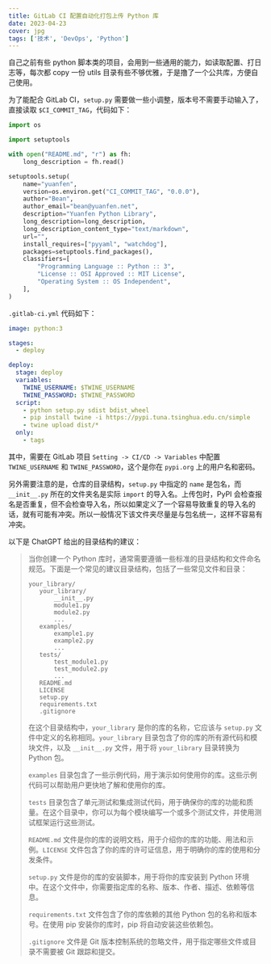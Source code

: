 ```yaml
---
title: GitLab CI 配置自动化打包上传 Python 库
date: 2023-04-23
cover: jpg
tags: ['技术', 'DevOps', 'Python']
---
```


自己之前有些 python 脚本类的项目，会用到一些通用的能力，如读取配置、打日志等，每次都 copy 一份 utils 目录有些不够优雅，于是撸了一个公共库，方便自己使用。

为了能配合 GitLab CI，`setup.py` 需要做一些小调整，版本号不需要手动输入了，直接读取 `$CI_COMMIT_TAG`，代码如下：

```python
import os

import setuptools

with open("README.md", "r") as fh:
    long_description = fh.read()

setuptools.setup(
    name="yuanfen",
    version=os.environ.get("CI_COMMIT_TAG", "0.0.0"),
    author="Bean",
    author_email="bean@yuanfen.net",
    description="Yuanfen Python Library",
    long_description=long_description,
    long_description_content_type="text/markdown",
    url="",
    install_requires=["pyyaml", "watchdog"],
    packages=setuptools.find_packages(),
    classifiers=[
        "Programming Language :: Python :: 3",
        "License :: OSI Approved :: MIT License",
        "Operating System :: OS Independent",
    ],
)

```

`.gitlab-ci.yml` 代码如下：

```yaml
image: python:3

stages:
  - deploy

deploy:
  stage: deploy
  variables:
    TWINE_USERNAME: $TWINE_USERNAME
    TWINE_PASSWORD: $TWINE_PASSWORD
  script:
    - python setup.py sdist bdist_wheel
    - pip install twine -i https://pypi.tuna.tsinghua.edu.cn/simple
    - twine upload dist/*
  only:
    - tags
```

其中，需要在 GitLab 项目 `Setting -> CI/CD -> Variables` 中配置 `TWINE_USERNAME` 和 `TWINE_PASSWORD`，这个是你在 `pypi.org` 上的用户名和密码。

另外需要注意的是，仓库的目录结构，`setup.py` 中指定的 `name` 是包名，而 `__init__.py` 所在的文件夹名是实际 `import` 的导入名。上传包时，PyPI 会检查报名是否重复，但不会检查导入名，所以如果定义了一个容易导致重复的导入名的话，就有可能有冲突。所以一般情况下该文件夹尽量是与包名统一，这样不容易有冲突。

以下是 ChatGPT 给出的目录结构的建议：

> 当你创建一个 Python 库时，通常需要遵循一些标准的目录结构和文件命名规范。下面是一个常见的建议目录结构，包括了一些常见文件和目录：
>
>```
>your_library/
>    your_library/
>        __init__.py
>        module1.py
>        module2.py
>        ...
>    examples/
>        example1.py
>        example2.py
>        ...
>    tests/
>        test_module1.py
>        test_module2.py
>        ...
>    README.md
>    LICENSE
>    setup.py
>    requirements.txt
>    .gitignore
>
>```
>
>在这个目录结构中，`your_library` 是你的库的名称，它应该与 `setup.py` 文件中定义的名称相同。`your_library` 目录包含了你的库的所有源代码和模块文件，以及 `__init__.py` 文件，用于将 `your_library` 目录转换为 Python 包。
>
>`examples` 目录包含了一些示例代码，用于演示如何使用你的库。这些示例代码可以帮助用户更快地了解和使用你的库。
>
>`tests` 目录包含了单元测试和集成测试代码，用于确保你的库的功能和质量。在这个目录中，你可以为每个模块编写一个或多个测试文件，并使用测试框架运行这些测试。
>
>`README.md` 文件是你的库的说明文档，用于介绍你的库的功能、用法和示例。`LICENSE` 文件包含了你的库的许可证信息，用于明确你的库的使用和分发条件。
>
>`setup.py` 文件是你的库的安装脚本，用于将你的库安装到 Python 环境中。在这个文件中，你需要指定库的名称、版本、作者、描述、依赖等信息。
>
>`requirements.txt` 文件包含了你的库依赖的其他 Python 包的名称和版本号。在使用 pip 安装你的库时，pip 将自动安装这些依赖包。
>
>`.gitignore` 文件是 Git 版本控制系统的忽略文件，用于指定哪些文件或目录不需要被 Git 跟踪和提交。
